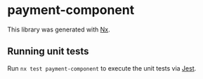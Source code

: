 # payment-component

This library was generated with [Nx](https://nx.dev).

## Running unit tests

Run `nx test payment-component` to execute the unit tests via [Jest](https://jestjs.io).
